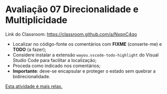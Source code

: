 # Avaliação 07 Direcionalidade e Multiplicidade

Link do Classroom: <https://classroom.github.com/a/NxqnC4qo>

- Localizar no código-fonte os comentários com **FIXME** (conserte-me) e **TODO** (a fazer);
- Considere instalar a extensão `wayou.vscode-todo-highlight` do Visual Studio Code para facilitar a localização;
- Proceda como indicado nos comentários;
- **Importante**: deve-se encapsular e proteger o estado sem quebrar a bidirecionalidade.

[Esta atividade é mais relax.](5.gif)
